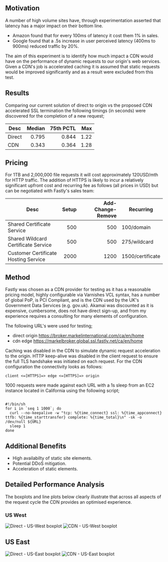 ## Motivation

A number of high volume sites have, through experimentation asserted that latency has a major impact on their bottom line.

- Amazon found that for every 100ms of latency it cost them 1% in sales.
- Google found that a .5s increase in user perceived latency (400ms to 900ms) reduced traffic by 20%.

The aim of this experiment is to identify how much impact a CDN would have on the performance of dynamic requests to our origin's web services. Given a CDN's job is accelerated caching it is assumed that static requests would be improved significantly and as a result were excluded from this test.

## Results

Comparing our current solution of direct to origin vs the proposed CDN accelerated SSL termination the following timings (in seconds) were discovered for the completion of a new request;

| Desc   | Median | 75th PCTL | Max  |
| ------ | ------:| ---------:| ----:|
| Direct |  0.795 |     0.844 | 1.22 |
| CDN    |  0.343 |     0.364 | 1.28 |

## Pricing

For 1TB and 2,000,000 file requests it will cost approximately 120USD/mth for HTTP traffic. The addition of HTTPS is likely to incur a relatively significant upfront cost and recurring fee as follows (all prices in USD) but can be negotiated with Fastly's sales team:

| Desc                                 | Setup | Add-Change-Remove | Recurring        |
| ------------------------------------ | -----:| -----------------:| ---------------- |
| Shared Certificate Service           |   500 |               500 | 100/domain       |
| Shared Wildcard Certificate Service  |   500 |               500 | 275/wildcard     |
| Customer Certificate Hosting Service |  2000 |              1200 | 1500/certificate |

## Method

Fastly was chosen as a CDN provider for testing as it has a reasonable pricing model, highly configurable via Varnishes VCL syntax, has a number of global PoP, is PCI Compliant, and is the CDN used by the UK's Government Data Services (e.g. gov.uk). Akamai was discounted as it is expensive, cumbersome, does not have direct sign-up, and from my experience requires a consulting for many elements of configuration.

The following URL's were used for testing;

- direct origin https://broker.markelinternational.com/ca/en/home
- cdn edge https://markelbroker.global.ssl.fastly.net/ca/en/home

Caching was disabled in the CDN to simulate dynamic request acceleration to the origin. HTTP keep-alive was disabled in the client request to ensure the full TLS handshake was initiated on each request. For the CDN configuration the connectivity looks as follows:

```client <=[HTTPS]=> edge <=[HTTPS]=> origin```


1000 requests were made against each URL with a 1s sleep from an EC2 instance located in California using the following script;

<pre><code>
#!/bin/sh
for i in `seq 1 1000`; do
  curl --no-keepalive -w "tcp: %{time_connect} ssl: %{time_appconnect} ttfb: %{time_starttransfer} complete: %{time_total}\n" -sk -o /dev/null ${URL}
  sleep 1
done
</code></pre>

## Additional Benefits

- High availabilty of static site elements.
- Potential DDoS mitigation.
- Acceleration of static elements.

## Detailed Performance Analysis

The boxplots and line plots below clearly illustrate that across all aspects of the request cycle the CDN provides an optimised experience.

### US West
![Direct - US-West boxplot](uw-boxplot-origin.png "Direct - US-West boxplot")
![CDN - US-West boxplot](uw-boxplot-cdn.png "CDN - US-West boxplot")

## US East

![Direct - US-East boxplot](ue-boxplot-origin.png "Direct - US-East boxplot")
![CDN - US-East boxplot](ue-boxplot-cdn.png "CDN - US-East boxplot")
